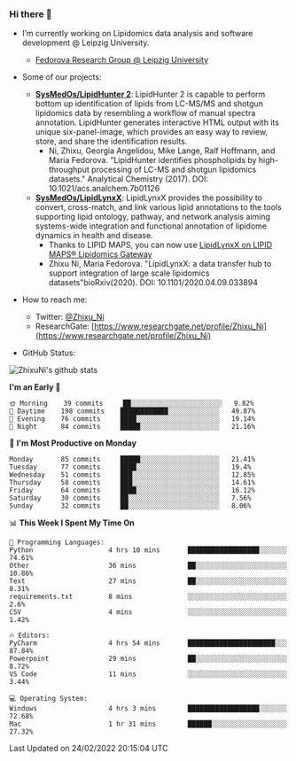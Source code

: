 ### Hi there 👋

- I’m currently working on Lipidomics data analysis and software development @ Leipzig University.
  + [Fedorova Research Group @ Leipzig University](https://home.uni-leipzig.de/fedorova/)
- Some of our projects:
  + **[SysMedOs/LipidHunter 2](https://github.com/SysMedOs/lipidhunter)**: LipidHunter 2 is capable to perform bottom up identification of lipids from LC-MS/MS and shotgun lipidomics data by resembling a workflow of manual spectra annotation. LipidHunter generates interactive HTML output with its unique six-panel-image, which provides an easy way to review, store, and share the identification results. 
    * Ni, Zhixu, Georgia Angelidou, Mike Lange, Ralf Hoffmann, and Maria Fedorova. "LipidHunter identifies phospholipids by high-throughput processing of LC-MS and shotgun lipidomics datasets." Analytical Chemistry (2017). DOI: 10.1021/acs.analchem.7b01126
  + **[SysMedOs/LipidLynxX](https://github.com/SysMedOs/LipidLynxX)**: LipidLynxX provides the possibility to convert, cross-match, and link various lipid annotations to the tools supporting lipid ontology, pathway, and network analysis aiming systems-wide integration and functional annotation of lipidome dynamics in health and disease.
    * Thanks to LIPID MAPS, you can now use [LipidLynxX on LIPID MAPS® Lipidomics Gateway](http://lipidmaps.org/lipidlynxx/)
    * Zhixu Ni, Maria Fedorova. "LipidLynxX: a data transfer hub to support integration of large scale lipidomics datasets"bioRxiv(2020). DOI: 10.1101/2020.04.09.033894
- How to reach me:
  + Twitter: [@Zhixu_Ni](https://twitter.com/Zhixu_Ni)
  + ResearchGate: [https://www.researchgate.net/profile/Zhixu_Ni](https://www.researchgate.net/profile/Zhixu_Ni)

- GitHub Status:

![ZhixuNi's github stats](https://github-readme-stats.vercel.app/api?username=ZhixuNi&show_icons=true&hide=issues)

<!--START_SECTION:waka-->
**I'm an Early 🐤** 

```text
🌞 Morning    39 commits     ██░░░░░░░░░░░░░░░░░░░░░░░   9.82% 
🌆 Daytime    198 commits    ████████████░░░░░░░░░░░░░   49.87% 
🌃 Evening    76 commits     ████░░░░░░░░░░░░░░░░░░░░░   19.14% 
🌙 Night      84 commits     █████░░░░░░░░░░░░░░░░░░░░   21.16%

```
📅 **I'm Most Productive on Monday** 

```text
Monday       85 commits     █████░░░░░░░░░░░░░░░░░░░░   21.41% 
Tuesday      77 commits     ████░░░░░░░░░░░░░░░░░░░░░   19.4% 
Wednesday    51 commits     ███░░░░░░░░░░░░░░░░░░░░░░   12.85% 
Thursday     58 commits     ███░░░░░░░░░░░░░░░░░░░░░░   14.61% 
Friday       64 commits     ████░░░░░░░░░░░░░░░░░░░░░   16.12% 
Saturday     30 commits     ██░░░░░░░░░░░░░░░░░░░░░░░   7.56% 
Sunday       32 commits     ██░░░░░░░░░░░░░░░░░░░░░░░   8.06%

```


📊 **This Week I Spent My Time On** 

```text
💬 Programming Languages: 
Python                   4 hrs 10 mins       ██████████████████░░░░░░░   74.61% 
Other                    36 mins             ██░░░░░░░░░░░░░░░░░░░░░░░   10.86% 
Text                     27 mins             ██░░░░░░░░░░░░░░░░░░░░░░░   8.31% 
requirements.txt         8 mins              ░░░░░░░░░░░░░░░░░░░░░░░░░   2.6% 
CSV                      4 mins              ░░░░░░░░░░░░░░░░░░░░░░░░░   1.42%

🔥 Editors: 
PyCharm                  4 hrs 54 mins       ██████████████████████░░░   87.84% 
Powerpoint               29 mins             ██░░░░░░░░░░░░░░░░░░░░░░░   8.72% 
VS Code                  11 mins             ░░░░░░░░░░░░░░░░░░░░░░░░░   3.44%

💻 Operating System: 
Windows                  4 hrs 3 mins        ██████████████████░░░░░░░   72.68% 
Mac                      1 hr 31 mins        ██████░░░░░░░░░░░░░░░░░░░   27.32%

```


 Last Updated on 24/02/2022 20:15:04 UTC
<!--END_SECTION:waka-->
